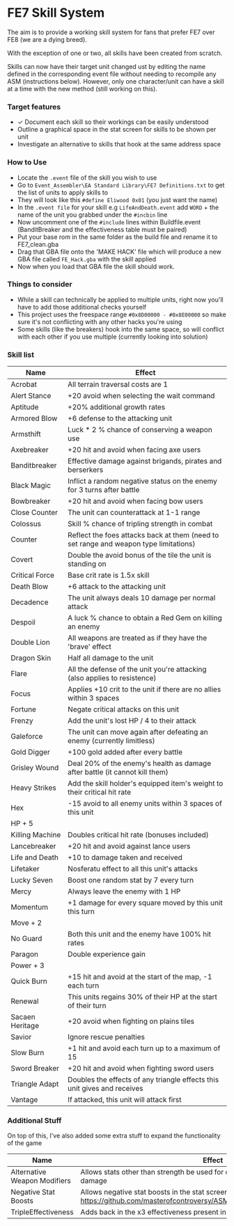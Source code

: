# FE7 Skill System 

The aim is to provide a working skill system for fans that prefer FE7 over FE8 (we are a dying breed).

With the exception of one or two, all skills have been created from scratch.

Skills can now have their target unit changed ust by editing the name defined in the corresponding event file without needing to recompile any ASM (instructions below). However, only one character/unit can have a skill at a time with the new method (still working on this).

### Target features

- ✓ Document each skill so their workings can be easily understood
- Outline a graphical space in the stat screen for skills to be shown per unit
- Investigate an alternative to skills that hook at the same address space

### How to Use

- Locate the `.event` file of the skill you wish to use
- Go to `Event_Assembler\EA Standard Library\FE7 Definitions.txt` to get the list of units to apply skills to
- They will look like this `#define Eliwood 0x01` (you just want the name)
- In the `.event file` for your skill e.g `LifeAndDeath.event` add `WORD` + the name of the unit you grabbed under the `#incbin` line
- Now uncomment one of the `#include` lines within Buildfile.event (BanditBreaker and the effectiveness table must be paired)
- Put your base rom in the same folder as the build file and rename it to FE7_clean.gba
- Drag that GBA file onto the 'MAKE HACK' file which will produce a new GBA file called `FE_Hack.gba` with the skill applied
- Now when you load that GBA file the skill should work.

### Things to consider

- While a skill can technically be applied to multiple units, right now you'll have to add those additional checks yourself
- This project uses the freespace range `#0x8D00000 - #0x8E00000` so make sure it's not conflicting with any other hacks you're using
- Some skills (like the breakers) hook into the same space, so will conflict with each other if you use multiple (currently looking into solution)

### Skill list

| Name    | Effect
| ------- | ------
| Acrobat | All terrain traversal costs are 1
| Alert Stance | +20 avoid when selecting the wait command
| Aptitude | +20% additional growth rates
| Armored Blow | +6 defense to the attacking unit
| Armsthift | Luck * 2 % chance of conserving a weapon use
| Axebreaker | +20 hit and avoid when facing axe users
| Banditbreaker | Effective damage against brigands, pirates and berserkers
| Black Magic | Inflict a random negative status on the enemy for 3 turns after battle
| Bowbreaker | +20 hit and avoid when facing bow users
| Close Counter | The unit can counterattack at 1-1 range
| Colossus | Skill % chance of tripling strength in combat
| Counter | Reflect the foes attacks back at them (need to set range and weapon type limitations)
| Covert | Double the avoid bonus of the tile the unit is standing on
| Critical Force | Base crit rate is 1.5x skill
| Death Blow | +6 attack to the attacking unit
| Decadence | The unit always deals 10 damage per normal attack
| Despoil | A luck % chance to obtain a Red Gem on killing an enemy
| Double Lion | All weapons are treated as if they have the 'brave' effect
| Dragon Skin | Half all damage to the unit
| Flare | All the defense of the unit you're attacking (also applies to resistence)
| Focus | Applies +10 crit to the unit if there are no allies within 3 spaces
| Fortune | Negate critical attacks on this unit
| Frenzy  | Add the unit's lost HP / 4 to their attack
| Galeforce | The unit can move again after defeating an enemy (currently limitless)
| Gold Digger | +100 gold added after every battle
| Grisley Wound | Deal 20% of the enemy's health as damage after battle (it cannot kill them)
| Heavy Strikes | Add the skill holder's equipped item's weight to their critical hit rate
| Hex | -15 avoid to all enemy units within 3 spaces of this unit
| HP + 5 |
| Killing Machine | Doubles critical hit rate (bonuses included)
| Lancebreaker | +20 hit and avoid against lance users
| Life and Death | +10 to damage taken and received
| Lifetaker | Nosferatu effect to all this unit's attacks
| Lucky Seven | Boost one random stat by 7 every turn
| Mercy | Always leave the enemy with 1 HP
| Momentum | +1 damage for every square moved by this unit this turn
| Move + 2 |
| No Guard | Both this unit and the enemy have 100% hit rates
| Paragon | Double experience gain
| Power + 3 |
| Quick Burn | +15 hit and avoid at the start of the map, -1 each turn
| Renewal | This units regains 30% of their HP at the start of their turn
| Sacaen Heritage | +20 avoid when fighting on plains tiles
| Savior | Ignore rescue penalties
| Slow Burn | +1 hit and avoid each turn up to a maximum of 15
| Sword Breaker | +20 hit and avoid when fighting sword users
| Triangle Adapt | Doubles the effects of any triangle effects this unit gives and receives
| Vantage | If attacked, this unit will attack first

### Additional Stuff

On top of this, I've also added some extra stuff to expand the functionality of the game

| Name    | Effect
| ------- | ------
| Alternative Weapon Modifiers | Allows stats other than strength be used for certain weapons when calculating damage
| Negative Stat Boosts | Allows negative stat boosts in the stat screen source: https://github.com/masterofcontroversy/ASM/tree/main/FE7/NegativeStatBoosts
| TripleEffectiveness | Adds back in the x3 effectiveness present in the original Japanese release
